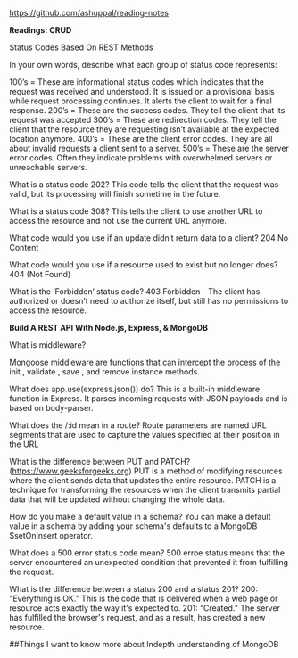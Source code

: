 https://github.com/ashuppal/reading-notes

**Readings: CRUD**

Status Codes Based On REST Methods

In your own words, describe what each group of status code represents:

100’s = These are informational status codes which indicates that the request was received and understood. 
        It is issued on a provisional basis while request processing continues. It alerts the client to wait for a final response. 
200’s = These are the success codes. They tell the client that its request was accepted
300’s = These are redirection codes. They tell the client that the resource they are requesting isn’t available at the expected location anymore. 
400’s = These are the client error codes. They are all about invalid requests a client sent to a server.
500’s = These are the server error codes. Often they indicate problems with overwhelmed servers or unreachable servers.
          
What is a status code 202?
This code tells the client that the request was valid, but its processing will finish sometime in the future. 
          
What is a status code 308?
This tells the client to use another URL to access the resource and not use the current URL anymore.
          
What code would you use if an update didn’t return data to a client?
204 No Content
  
What code would you use if a resource used to exist but no longer does?
404 (Not Found) 
  
What is the ‘Forbidden’ status code?
403 Forbidden - The client has authorized or doesn’t need to authorize itself, but still has no permissions to access the resource.

**Build A REST API With Node.js, Express, & MongoDB**
  
What is middleware?

Mongoose middleware are functions that can intercept the process of the init , validate , save , and remove instance methods.
  
What does app.use(express.json()) do?
This is a built-in middleware function in Express. It parses incoming requests with JSON payloads and is based on body-parser.
  
What does the /:id mean in a route?
Route parameters are named URL segments that are used to capture the values specified at their position in the URL

What is the difference between PUT and PATCH?(https://www.geeksforgeeks.org)
PUT is a method of modifying resources where the client sends data that updates the entire resource.
PATCH is a technique for transforming the resources when the client transmits partial data that will be updated without changing the whole data.
  
How do you make a default value in a schema?
You can make a default value in a schema by adding your schema's defaults to a MongoDB $setOnInsert operator.
                                              
What does a 500 error status code mean?
500 erroe status means that the server encountered an unexpected condition that prevented it from fulfilling the request.
  
What is the difference between a status 200 and a status 201?
200: “Everything is OK.” This is the code that is delivered when a web page or resource acts exactly the way it's expected to. 
201: “Created.” The server has fulfilled the browser's request, and as a result, has created a new resource.            
                                              
##Things I want to know more about
Indepth understanding of MongoDB
                                              
